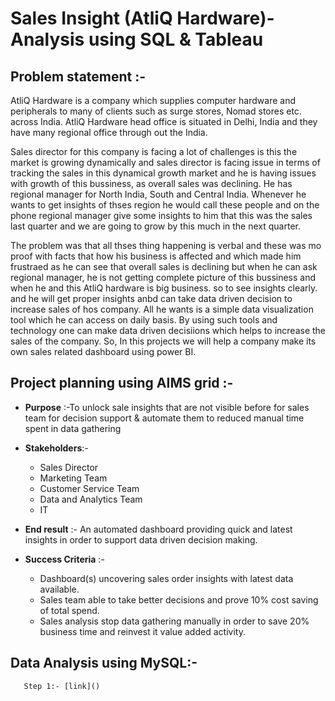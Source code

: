 # Sales Insight (AtliQ Hardware)- Analysis using SQL & Tableau 
## Problem statement :-
AtliQ Hardware is a company which supplies computer hardware and peripherals to many of clients such as surge stores, Nomad stores etc. across India. AtliQ Hardware head office is situated in Delhi, India and they have many regional office through out the India.

Sales director for this company is facing a lot of challenges is this the market is growing dynamically and sales director is facing issue in terms of tracking the sales in this dynamical growth market and he is having issues with growth of this bussiness, as overall sales was declining. He has regional manager for North India, South and Central India. Whenever he wants to get insights of thses region he would call these people and on the phone regional manager give some insights to him that this was the sales last quarter and we are going to grow by this much in the next quarter.

The problem was that all thses thing happening is verbal and these was mo proof with facts that how his business is affected and which made him frustraed as he can see that overall sales is declining but when he can ask regional manager, he is not getting complete picture of this bussiness and when he and this AtliQ hardware is big business. so to see insights clearly. and he will get proper insights anbd can take data driven decision to increase sales of hos company. All he wants is a simple data visualization tool which he can access on daily basis. By using such tools and technology one can make data driven decisiions which helps to increase the sales of the company. So, In this projects we will help a company make its own sales related dashboard using power BI.

## Project planning using AIMS grid :-
* **Purpose**  :-To unlock sale insights that are not visible before for sales team for decision support & automate them to reduced 
                       manual time spent in data gathering

* **Stakeholders**:-
  * Sales Director
  * Marketing Team
  * Customer Service Team
  * Data and Analytics Team
  * IT

* **End result** :- An automated dashboard providing quick and latest insights in order to support data driven decision making.

* **Success Criteria** :-
    * Dashboard(s) uncovering sales order insights with latest data available.
    * Sales team able to take better decisions and prove 10% cost saving of total spend.
    * Sales analysis stop data gathering manually in order to save 20% business time and reinvest it value added activity.

## Data Analysis using MySQL:-
       Step 1:- [link]()  
      
    
   
              
